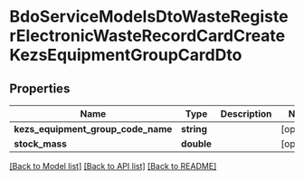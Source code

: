 # BdoServiceModelsDtoWasteRegisterElectronicWasteRecordCardCreateKezsEquipmentGroupCardDto

## Properties
Name | Type | Description | Notes
------------ | ------------- | ------------- | -------------
**kezs_equipment_group_code_name** | **string** |  | [optional] 
**stock_mass** | **double** |  | [optional] 

[[Back to Model list]](../README.md#documentation-for-models) [[Back to API list]](../README.md#documentation-for-api-endpoints) [[Back to README]](../README.md)


